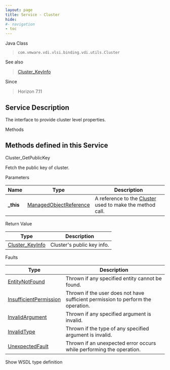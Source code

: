 ```yaml
---
layout: page
title: Service - Cluster
hide:
#- navigation
- toc
---
```








Java Class
> `com.vmware.vdi.vlsi.binding.vdi.utils.Cluster`

See also
> [Cluster_KeyInfo](vdi.utils.Cluster.KeyInfo.md)

Since
> Horizon 7.11





## Service Description

The interface to provide cluster level properties.

Methods

Methods defined in this Service
---
Cluster_GetPublicKey




Fetch the public key of cluster.

Parameters

Name| Type| Description
---|---|---
**_this**| [ManagedObjectReference](vmodl.ManagedObjectReference.md)|  A reference to the [Cluster](vdi.utils.Cluster.md) used to make the method call.



Return Value

Type |  Description
---|---
[Cluster_KeyInfo](vdi.utils.Cluster.KeyInfo.md)| Cluster's public key info.



Faults

Type |  Description
---|---
[EntityNotFound](vdi.fault.EntityNotFound.md)| Thrown if any specified entity cannot be found.
[InsufficientPermission](vdi.fault.InsufficientPermission.md)| Thrown if the user does not have sufficient permission to perform the operation.
[InvalidArgument](vdi.fault.InvalidArgument.md)| Thrown if any specified argument is invalid.
[InvalidType](vdi.fault.InvalidType.md)| Thrown if the type of any specified argument is invalid.
[UnexpectedFault](vdi.fault.UnexpectedFault.md)| Thrown if an unexpected error occurs while performing the operation.

Show WSDL type definition












 
